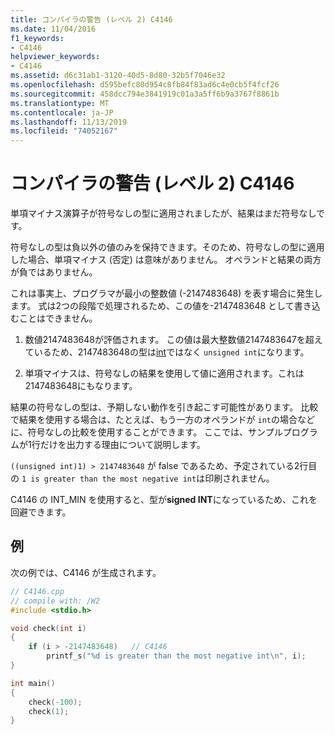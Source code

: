 ```yaml
---
title: コンパイラの警告 (レベル 2) C4146
ms.date: 11/04/2016
f1_keywords:
- C4146
helpviewer_keywords:
- C4146
ms.assetid: d6c31ab1-3120-40d5-8d80-32b5f7046e32
ms.openlocfilehash: d595befc80d954c8fb84f83ad6c4e0cb5f4fcf26
ms.sourcegitcommit: 458dcc794e3841919c01a3a5ff6b9a3767f8861b
ms.translationtype: MT
ms.contentlocale: ja-JP
ms.lasthandoff: 11/13/2019
ms.locfileid: "74052167"
---
```

# <a name="compiler-warning-level-2-c4146"></a>コンパイラの警告 (レベル 2) C4146

単項マイナス演算子が符号なしの型に適用されましたが、結果はまだ符号なしです。

符号なしの型は負以外の値のみを保持できます。そのため、符号なしの型に適用した場合、単項マイナス (否定) は意味がありません。 オペランドと結果の両方が負ではありません。

これは事実上、プログラマが最小の整数値 (-2147483648) を表す場合に発生します。 式は2つの段階で処理されるため、この値を-2147483648 として書き込むことはできません。

1. 数値2147483648が評価されます。 この値は最大整数値2147483647を超えているため、2147483648の型は[int](../../c-language/integer-types.md)ではなく `unsigned int`になります。

1. 単項マイナスは、符号なしの結果を使用して値に適用されます。これは2147483648にもなります。

結果の符号なしの型は、予期しない動作を引き起こす可能性があります。 比較で結果を使用する場合は、たとえば、もう一方のオペランドが `int`の場合などに、符号なしの比較を使用することができます。 ここでは、サンプルプログラムが1行だけを出力する理由について説明します。

`((unsigned int)1) > 2147483648` が false であるため、予定されている2行目の `1 is greater than the most negative int`は印刷されません。

C4146 の INT_MIN を使用すると、型が**signed INT**になっているため、これを回避できます。

## <a name="example"></a>例

次の例では、C4146 が生成されます。

```cpp
// C4146.cpp
// compile with: /W2
#include <stdio.h>

void check(int i)
{
    if (i > -2147483648)   // C4146
        printf_s("%d is greater than the most negative int\n", i);
}

int main()
{
    check(-100);
    check(1);
}
```